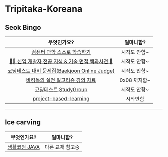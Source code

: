 <h1> Tripitaka-Koreana</h1>

<h2> Seok Bingo </h2>
  
|무엇인가요?|얼마나함?|
|:---:|:---:|
|<a href="https://github.com/minnsane/TeachYourselfCS-KR">컴퓨터 과학 스스로 학습하기</a>|시작도 안함~|
|<a href="https://github.com/gyoogle/tech-interview-for-developer">👶🏻 신입 개발자 전공 지식 & 기술 면접 백과사전 📖</a>|시작도 안함~|
|[코딩테스트 대비 문제집(Baekjoon Online Judge)](https://github.com/tony9402/baekjoon)|시작도 안함~|
|[바킹독의 실전 알고리즘 강의 자료](https://github.com/encrypted-def/basic-algo-lecture)|0x08 까지함~|
|[코딩테스트 StudyGroup](https://github.com/CodeTest-StudyGroup/Code-Test-Study)|시작도 안함~|
|<a href="https://github.com/practical-tutorials/project-based-learning">project-based-learning</a>|시작안함|
  
- - -
  
<h2> Ice carving </h2>
  
|무엇인가요?|얼마나함?|
|:---:|:---:|
|<a href="https://opentutorials.org/module/516">생활코딩 JAVA</a>|다른 교재 참고중|
